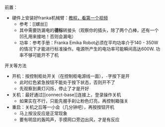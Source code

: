 前置：
- 硬件上安装好franka机械臂：[教程，看第一个视频](https://mp.weixin.qq.com/mp/homepage?__biz=MzI1MDQyMTQ2Mw==&hid=2&sn=b0ae69e54148897202a821d0a48d79e9&scene=1&devicetype=android-29&version=28000653&lang=zh_CN&nettype=3gnet&ascene=7&session_us=gh_8f8e4c6a8bf8&pass_ticket=v3fxJbAjVoDUxQTg9j07UZ1xyvu8oHbx4Mk%2F5beeCBiI87W8PE%2FgLDbCygl6zF0M&wx_header=1&from=groupmessage)
  - 参考：[[螺丝]]
  - 其中需要防漏电的**德标**转接头（观察你的插头，除了两个凸棒，还有一个凹孔用来接地！否则会漏电）
  - 功率：参考手册：Franka Emika Robot必须在平均功率介于140 - 350W的情况下才能进行标准操作。电源所产生的电功率可能瞬间高达600W. 功率不够可能开不了机

开关等方法
- 开机：按控制柜处开关（在控制柜电源线一面），`-`字按下是开
  - 此时红色紧急按钮不能处于按下状态，否则开不了
  - 先观察到黄灯闪烁，停止了才是开好
- 关机：最好通过[[connect-base]]连接上，登录操作关机
  - 如果实在不行，只能先握手刹让粉色灯亮，再控制箱强关
- 重启：关机之后等一小会（几分钟吧），再按按钮开机
  - 马上按没反应是正常现象
  - 要有明显的轰鸣声，手摸网口旁边出风，才是有反应